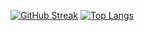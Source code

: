 [![GitHub Streak](http://github-readme-stats.vercel.app/api/?user=NidalZabade&theme=react&background=000000)](https://git.io/streak-stats)
[![Top Langs](https://github-readme-stats.vercel.app/api/top-langs/?username=NidalZabade&layout=compact&theme=react)](https://github.com/anuraghazra/github-readme-stats)

